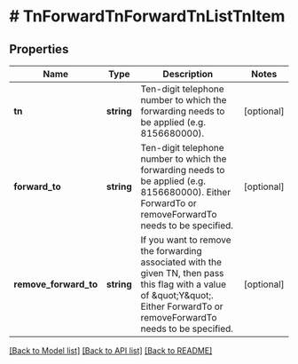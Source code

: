 # # TnForwardTnForwardTnListTnItem

## Properties

Name | Type | Description | Notes
------------ | ------------- | ------------- | -------------
**tn** | **string** | Ten-digit telephone number to which the forwarding needs to be applied (e.g. 8156680000). | [optional]
**forward_to** | **string** | Ten-digit telephone number to which the forwarding needs to be applied (e.g. 8156680000). Either ForwardTo or removeForwardTo needs to be specified. | [optional]
**remove_forward_to** | **string** | If you want to remove the forwarding associated with the given TN, then pass this flag with a value of \&quot;Y\&quot;. Either ForwardTo or removeForwardTo needs to be specified. | [optional]

[[Back to Model list]](../../README.md#models) [[Back to API list]](../../README.md#endpoints) [[Back to README]](../../README.md)
